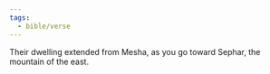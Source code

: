 ```yaml
---
tags:
  - bible/verse
---
```

Their dwelling extended from Mesha, as you go toward Sephar, the mountain of the east.